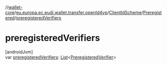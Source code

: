 //[wallet-core](../../../../index.md)/[eu.europa.ec.eudi.wallet.transfer.openId4vp](../../index.md)/[ClientIdScheme](../index.md)/[Preregistered](index.md)/[preregisteredVerifiers](preregistered-verifiers.md)

# preregisteredVerifiers

[androidJvm]\
var [preregisteredVerifiers](preregistered-verifiers.md): [List](https://kotlinlang.org/api/latest/jvm/stdlib/kotlin.collections/-list/index.html)&lt;[PreregisteredVerifier](../../-preregistered-verifier/index.md)&gt;
